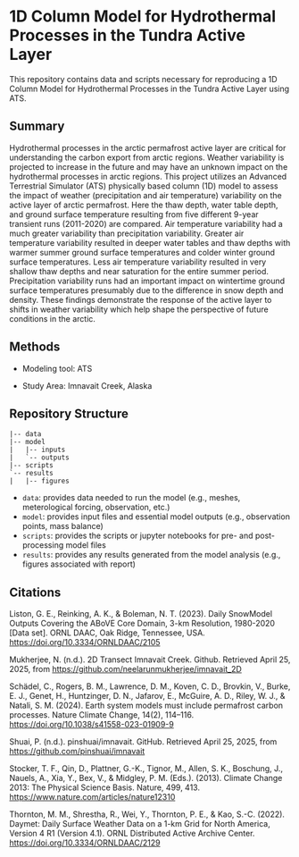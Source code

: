 # 1D Column Model for Hydrothermal Processes in the Tundra Active Layer
This repository contains data and scripts necessary for reproducing a 1D Column Model for Hydrothermal Processes in the Tundra Active Layer using ATS.

## Summary
Hydrothermal processes in the arctic permafrost active layer are critical for understanding the carbon export from arctic regions. Weather variability is projected to increase in the future and may have an unknown impact on the hydrothermal processes in arctic regions. This project utilizes an Advanced Terrestrial Simulator (ATS) physically based column (1D) model to assess the impact of weather (precipitation and air temperature) variability on the active layer of arctic permafrost. Here the thaw depth, water table depth, and ground surface temperature resulting from five different 9-year transient runs (2011-2020) are compared. Air temperature variability had a much greater variability than precipitation variability. Greater air temperature variability resulted in deeper water tables and thaw depths with warmer summer ground surface temperatures and colder winter ground surface temperatures. Less air temperature variability resulted in very shallow thaw depths and near saturation for the entire summer period. Precipitation variability runs had an important impact on wintertime ground surface temperatures presumably due to the difference in snow depth and density. These findings demonstrate the response of the active layer to shifts in weather variability which help shape the perspective of future conditions in the arctic.  

## Methods
- Modeling tool: ATS

- Study Area: Imnavait Creek, Alaska

## Repository Structure
```
|-- data
|-- model
|   |-- inputs
|   `-- outputs
|-- scripts
`-- results
|   |-- figures
```
- `data`: provides data needed to run the model (e.g., meshes, meterological forcing, observation, etc.)
- `model`: provides input files and essential model outputs (e.g., observation points, mass balance)
- `scripts`: provides the scripts or jupyter notebooks for pre- and post- processing model files
- `results`: provides any results generated from the model analysis (e.g., figures associated with report)

## Citations
Liston, G. E., Reinking, A. K., & Boleman, N. T. (2023). Daily SnowModel Outputs Covering the ABoVE Core Domain, 3-km Resolution, 1980-2020 [Data set]. ORNL DAAC, Oak Ridge, Tennessee, USA. https://doi.org/10.3334/ORNLDAAC/2105

Mukherjee, N. (n.d.). 2D Transect Imnavait Creek. Github. Retrieved April 25, 2025, from https://github.com/neelarunmukherjee/imnavait_2D

Schädel, C., Rogers, B. M., Lawrence, D. M., Koven, C. D., Brovkin, V., Burke, E. J., Genet, H., Huntzinger, D. N., Jafarov, E., McGuire, A. D., Riley, W. J., & Natali, S. M. (2024). Earth system models must include permafrost carbon processes. Nature Climate Change, 14(2), 114–116. https://doi.org/10.1038/s41558-023-01909-9

Shuai, P. (n.d.). pinshuai/imnavait. GitHub. Retrieved April 25, 2025, from https://github.com/pinshuai/imnavait

Stocker, T. F., Qin, D., Plattner, G.-K., Tignor, M., Allen, S. K., Boschung, J., Nauels, A., Xia, Y., Bex, V., & Midgley, P. M. (Eds.). (2013). Climate Change 2013: The Physical Science Basis. Nature, 499, 413. https://www.nature.com/articles/nature12310

Thornton, M. M., Shrestha, R., Wei, Y., Thornton, P. E., & Kao, S.-C. (2022). Daymet: Daily Surface Weather Data on a 1-km Grid for North America, Version 4 R1 (Version 4.1). ORNL Distributed Active Archive Center. https://doi.org/10.3334/ORNLDAAC/2129 

